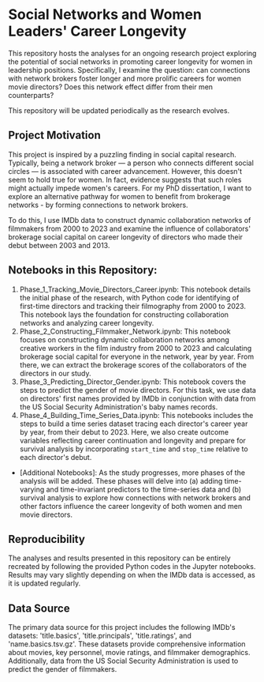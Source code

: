 # Social Networks and Women Leaders' Career Longevity

This repository hosts the analyses for an ongoing research project exploring the potential of social networks in promoting career longevity for women in leadership positions. Specifically, I examine the question: can connections with network brokers foster longer and more prolific careers for women movie directors? Does this network effect differ from their men counterparts? 

This repository will be updated periodically as the research evolves.

## Project Motivation

This project is inspired by a puzzling finding in social capital research. Typically, being a network broker — a person who connects different social circles — is associated with career advancement. However, this doesn't seem to hold true for women. In fact, evidence suggests that such roles might actually impede women's careers. For my PhD dissertation, I want to explore an alternative pathway for women to benefit from brokerage networks - by forming connections to network brokers. 

To do this, I use IMDb data to construct dynamic collaboration networks of filmmakers from 2000 to 2023 and examine the influence of collaborators' brokerage social capital on career longevity of directors who made their debut between 2003 and 2013.

## Notebooks in this Repository:

1. Phase_1_Tracking_Movie_Directors_Career.ipynb: This notebook details the initial phase of the research, with Python code for identifying of first-time directors and tracking their filmography from 2000 to 2023. This notebook lays the foundation for constructing collaboration networks and analyzing career longevity.
2. Phase_2_Constructing_Filmmaker_Network.ipynb: This notebook focuses on constructing dynamic collaboration networks among creative workers in the film industry from 2000 to 2023 and calculating brokerage social capital for everyone in the network, year by year. From there, we can extract the brokerage scores of the collaborators of the directors in our study. 
3. Phase_3_Predicting_Director_Gender.ipynb: This notebook covers the steps to predict the gender of movie directors. For this task, we use data on directors' first names provided by IMDb in conjunction with data from the US Social Security Administration's baby names records. 
4. Phase_4_Building_Time_Series_Data.ipynb: This notebooks includes the steps to build a time series dataset tracing each director's career year by year, from their debut to 2023. Here, we also create outcome variables reflecting career continuation and longevity and prepare for survival analysis by incorporating `start_time` and `stop_time` relative to each director's debut.
- [Additional Notebooks]: As the study progresses, more phases of the analysis will be added. These phases will delve into (a) adding time-varying and time-invariant predictors to the time-series data and (b) survival analysis to explore how connections with network brokers and other factors influence the career longevity of both women and men movie directors.

## Reproducibility 

The analyses and results presented in this repository can be entirely recreated by following the provided Python codes in the Jupyter notebooks. Results may vary slightly depending on when the IMDb data is accessed, as it is updated regularly.

## Data Source
 
The primary data source for this project includes the following IMDb's datasets: 'title.basics', 'title.principals', 'title.ratings', and 'name.basics.tsv.gz'. These datasets provide comprehensive information about movies, key personnel, movie ratings, and filmmaker demographics. Additionally, data from the US Social Security Administration is used to predict the gender of filmmakers. 